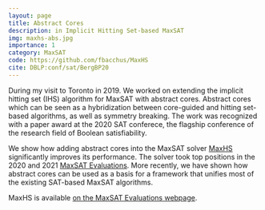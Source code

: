 ```yaml
---
layout: page
title: Abstract Cores
description: in Implicit Hitting Set-based MaxSAT
img: maxhs-abs.jpg
importance: 1
category: MaxSAT
code: https://github.com/fbacchus/MaxHS
cite: DBLP:conf/sat/BergBP20
---
```


During my visit to Toronto in 2019. We worked on extending the implicit hitting set (IHS) algorithm
for MaxSAT with abstract cores. Abstract cores which can be seen as a hybridization between core-guided and hitting set-based algorithms, as well as symmetry breaking. The work was recognized with a paper award at the 2020 SAT conferece, the flagship conference of the research field of Boolean satisfiability.

We show how adding abstract cores into the MaxSAT solver [MaxHS](https://maxsat-evaluations.github.io/2020/mse20-solver-src/complete/MaxHS.zip)
significantly improves its performance. The solver took top positions in the 2020 and 2021 [MaxSAT Evaluations](https://maxsat-evaluations.github.io/). More recently, we have shown how abstract cores can be used as a basis for a framework that unifies most of the existing SAT-based MaxSAT algorithms.

MaxHS is available [on the MaxSAT Evaluations webpage](https://maxsat-evaluations.github.io/2020/mse20-solver-src/complete/MaxHS.zip).
